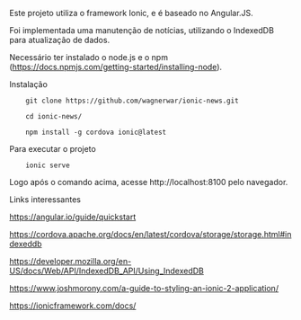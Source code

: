 Este projeto utiliza o framework Ionic, e é baseado no Angular.JS.

Foi implementada uma manutenção de notícias, utilizando o IndexedDB para atualização de dados.

Necessário ter instalado o node.js e o npm (https://docs.npmjs.com/getting-started/installing-node).

Instalação

        git clone https://github.com/wagnerwar/ionic-news.git
        
        cd ionic-news/

        npm install -g cordova ionic@latest

Para executar o projeto

        ionic serve

Logo após o comando acima, acesse http://localhost:8100 pelo navegador.

Links interessantes

https://angular.io/guide/quickstart

https://cordova.apache.org/docs/en/latest/cordova/storage/storage.html#indexeddb

https://developer.mozilla.org/en-US/docs/Web/API/IndexedDB_API/Using_IndexedDB

https://www.joshmorony.com/a-guide-to-styling-an-ionic-2-application/

https://ionicframework.com/docs/
